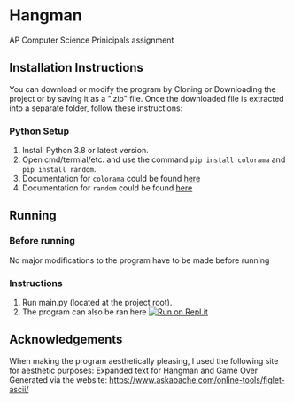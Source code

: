 # Hangman
AP Computer Science Prinicipals assignment

## Installation Instructions
You can download or modify the program by Cloning or Downloading the project or by saving it as a ".zip" file.
Once the downloaded file is extracted into a separate folder, follow these instructions:

### Python Setup
1. Install Python 3.8 or latest version.
2. Open cmd/termial/etc. and use the command `pip install colorama` and `pip install random`.
3. Documentation for `colorama` could be found [here](https://pypi.org/project/colorama/)
4. Documentation for `random` could be found [here](https://docs.python.org/3/library/random.html)

## Running
### Before running
No major modifications to the program have to be made before running

### Instructions
1. Run main.py (located at the project root).
2. The program can also be ran here [![Run on Repl.it](https://repl.it/badge/github/Kaweees/Hangman)](https://repl.it/github/Kaweees/Hangman)

## Acknowledgements
When making the program aesthetically pleasing, I used the following site for aesthetic purposes:
Expanded text for Hangman and Game Over Generated via the website: https://www.askapache.com/online-tools/figlet-ascii/
